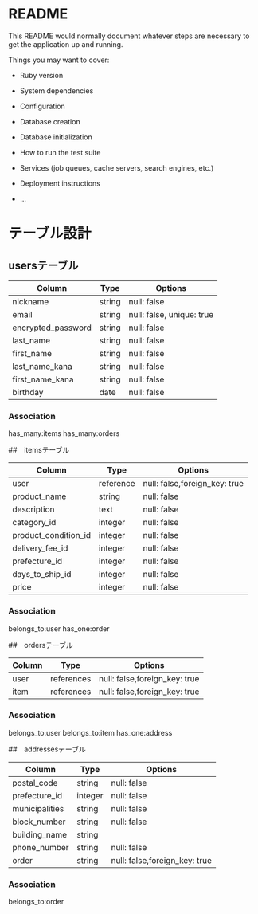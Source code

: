 # README

This README would normally document whatever steps are necessary to get the
application up and running.

Things you may want to cover:

* Ruby version

* System dependencies

* Configuration

* Database creation

* Database initialization

* How to run the test suite

* Services (job queues, cache servers, search engines, etc.)

* Deployment instructions

* ...

# テーブル設計

## usersテーブル

| Column                   | Type   | Options                   |
| ------------------       | ------ | -----------               |
| nickname                 | string | null: false               |
| email                    | string | null: false, unique: true |
| encrypted_password       | string | null: false               |
| last_name                | string | null: false               |
| first_name               | string | null: false               |
| last_name_kana           | string | null: false               |
| first_name_kana          | string | null: false               |
| birthday                 | date   | null: false               |

### Association
has_many:items
has_many:orders

##　itemsテーブル

| Column                | Type       | Options                        |
| ------------------    | ------     | -----------                    |
| user                  | reference  | null: false,foreign_key: true  |
| product_name          | string     | null: false                    |
| description           | text       | null: false                    |
| category_id           | integer    | null: false                    |
| product_condition_id  | integer    | null: false                    |
| delivery_fee_id       | integer    | null: false                    |
| prefecture_id         | integer    | null: false                    |
| days_to_ship_id       | integer    | null: false                    |
| price                 | integer    | null: false                    |

### Association
belongs_to:user
has_one:order

##　ordersテーブル

| Column                | Type       | Options                        |
| ------------------    | ------     | -----------                    |
| user                  | references | null: false,foreign_key: true  |
| item                  | references | null: false,foreign_key: true  |

### Association
belongs_to:user
belongs_to:item
has_one:address

##　addressesテーブル

| Column                | Type       | Options                        |
| ------------------    | ------     | -----------                    |
| postal_code           | string     | null: false                    |
| prefecture_id         | integer    | null: false                    |
| municipalities        | string     | null: false                    |
| block_number          | string     | null: false                    |
| building_name         | string     |                                |
| phone_number          | string     | null: false                    |
| order                 | string     | null: false,foreign_key: true  |

### Association
belongs_to:order